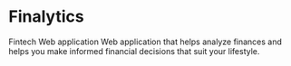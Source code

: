 # Finalytics
Fintech Web application 
Web application that helps analyze finances and helps you make informed financial decisions that suit your lifestyle.
